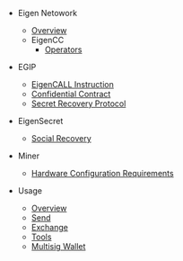 - Eigen Netowork
  - [Overview](/README.md)
  - EigenCC
    - [Operators](/docs/operators.md)

- EGIP
  - [EigenCALL Instruction](/docs/egip/00001.md)
  - [Confidential Contract](/docs/egip/00002.md)
  - [Secret Recovery Protocol](/docs/egip/00003.md)
  

- EigenSecret
  - [Social Recovery](https://github.com/ieigen/secret/blob/master/docs/EigenSecret%20Product%20Manual%20v1.0.md)

- Miner
  - [Hardware Configuration Requirements](/docs/miner.md)

- Usage
  - [Overview](/docs/Usage/Overview.md)
  - [Send](/docs/Usage/Send.md)
  - [Exchange](/docs/Usage/Exchange.md)
  - [Tools](/docs/Usage/Tools.md)
  - [Multisig Wallet](/docs/Usage/MultisigWallet.md)
